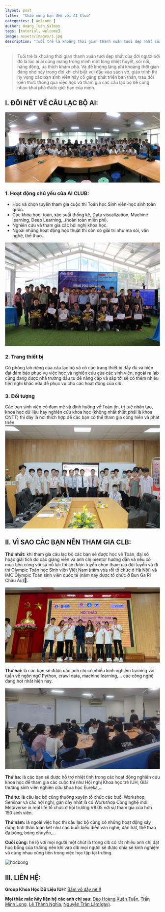 ```yaml
---
layout: post
title:  "Chào mừng bạn đến với AI Club"
categories: [ Welcome ]
author: Hoang_Tuan_Salmon
tags: [tutorial, welcome]
image: assets/images/1.jpg
description: "Tuổi trẻ là khoảng thời gian thanh xuân tươi đẹp nhất của đời người bởi đó là lúc ai ai cũng mang trong mình một lòng nhiệt huyết, sôi nổi, năng động, ưa thích khám phá. Và để không lãng phí khoảng thời gian đáng nhớ này trong đời khi chỉ biết vùi đầu vào sách vở, giáo trình thì hy vọng các bạn sinh viên hãy cố gắng phát triển bản thân, trau dồi kiến thức thông qua việc học và tham gia các câu lạc bộ để cùng nhau khai phá được giới hạn của mình."
---
```

>Tuổi trẻ là khoảng thời gian thanh xuân tươi đẹp nhất của đời người bởi đó là lúc ai ai cũng mang trong mình một lòng nhiệt huyết, sôi nổi, năng động, ưa thích khám phá. Và để không lãng phí khoảng thời gian đáng nhớ này trong đời khi chỉ biết vùi đầu vào sách vở, giáo trình thì hy vọng các bạn sinh viên hãy cố gắng phát triển bản thân, trau dồi kiến thức thông qua việc học và tham gia các câu lạc bộ để cùng nhau khai phá được giới hạn của mình.

## I.  ĐÔI NÉT VỀ CÂU LẠC BỘ AI:  
![Khoa Học Dữ Liệu IUH](/assets/welcome_to_AI/anhk15.jpg "Khoa Học Dữ Liệu IUH")
### 1. Hoạt động chủ yếu của AI CLUB:
* Học và chọn tuyển tham gia cuộc thi Toán học Sinh viên-học sinh toàn quốc.
* Các khóa học: toán, xác suất thống kê, Data visualization, Machine learning, Deep Learning,..(hoàn toàn miễn phí).
* Nghiên cứu và tham gia các hội nghị khoa học.
* Ngoài những hoạt động học thuật thì còn có giải trí như ma sói, văn nghệ, thể thao...

![Hackathon](/assets/welcome_to_AI/hackathon.jpg "Hackathon")
### 2. Trang thiết bị
Có phòng lab riêng của câu lạc bộ và có các trang thiết bị đầy đủ và hiện đại đảm bảo phục vụ việc học và nghiên cứu của các sinh viên, ngoài ra lab cũng đang được nhà trường đầu tư để nâng cấp và sắp tới sẽ có thêm nhiều tiện nghi khác nữa để phục vụ cho các hoạt động của clb.

### 3. Đối tượng
Các bạn sinh viên có đam mê và định hướng về Toán tin, trí tuệ nhân tạo, khoa học dữ liệu hay nghiên cứu khoa học (không nhất thiết phải là khoa CNTT) thì đây là nơi thích hợp để các bạn có thể tham gia cống hiến và phát triển.
![object](/assets/welcome_to_AI/object.jpg "object")
## II.  VÌ SAO CÁC BẠN NÊN THAM GIA CLB:

**Thứ nhất:** khi tham gia câu lạc bộ các bạn sẽ được học về Toán, đại số hoặc giải tích do các giảng viên và anh chị mentor hướng dẫn và nếu có mục tiêu cùng với sự nỗ lực thì sẽ được tuyển chọn tham gia đội tuyển và đi thi Olympic Toán học Sinh viên Việt Nam (năm vừa rồi tổ chức ở Hà Nội) và IMC Olympic Toán sinh viên quốc tế (năm nay được tổ chức ở Bun Ga Ri Châu Âu)🥇.

![olp](/assets/welcome_to_AI/olp.jpg "olp")

**Thứ hai:** là các bạn sẽ được các anh chị có nhiều kinh nghiệm training vài tuần về ngôn ngữ Python, crawl data, machine learning,... các công nghệ đang hot nhất hiện nay.

![train](/assets/welcome_to_AI/train.jpg "train")

**Thứ ba:** là các bạn sẽ được hỗ trợ nhiệt tình trong các hoạt động nghiên cứu khoa học để tham gia các cuộc thi như Hội nghị Khoa học trẻ IUH, Giải thưởng sinh viên nghiên cứu khoa học Eureka,...

**Thứ tư:** là câu lạc bộ cũng thường xuyên tổ chức các buổi Workshop, Seminar và các hội nghị, gần đây nhất là có Workshop Công nghệ mới: Metaverse in real life tổ chức ở hội trường V8.05 với sự tham gia của hơn 150 sinh viên.

**Thứ năm:** là ngoài việc học thì câu lạc bộ cũng có những hoạt động xây dựng tinh thần toàn kết như các buổi biểu diễn văn nghệ, đàn hát, thể thao đá bóng, bóng chuyền,...

**Cuối cùng:** hé lộ với mọi người một chút là trong clb có rất nhiều anh chị đạt học bổng của trường nên khi vào clb mọi người sẽ được chia sẻ kinh nghiệm và cùng nhau cùng tiến trong việc học tập tại trường.

![hocbong](/assets/welcome_to_AI/hocbong.jpg "hocbong")

## III. LIÊN HỆ:
**Group Khoa Học Dữ Liệu IUH:** [Bấm vô đây nè!!!](https://www.facebook.com/groups/538890610129932)

**Mọi thắc mắc hãy liên hệ các anh chị sau**: [Đào Hoàng Xuân Tuấn](https://www.facebook.com/TuanAmbiTion173), [Trần Minh Long](https://www.facebook.com/minhlong.tran.589), [Lê Thành Nghĩa](https://www.facebook.com/ThanhNghia1511), [Nguyễn Trần Lâm(gay)](https://www.facebook.com/nguyentranlamofficial).